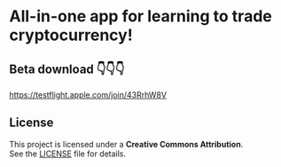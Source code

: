 # All-in-one app for learning to trade cryptocurrency!
## Beta download 👇👇👇
https://testflight.apple.com/join/43RrhW8V
## License  
This project is licensed under a **Creative Commons Attribution**.  
See the [LICENSE](./LICENSE) file for details.  
